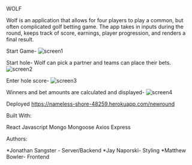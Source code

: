 WOLF

Wolf is an application that allows for four players to play a common, but often complicated golf betting game. The app takes in inputs during the round, keeps track of score, earnings, player progression, and renders a final result.

Start Game-
![screen1](https://user-images.githubusercontent.com/57423637/90280692-58a60980-de39-11ea-8fcf-ec2626647a0c.PNG)

Start hole- Wolf can pick a partner and teams can place their bets.
![screen2](https://user-images.githubusercontent.com/57423637/90280701-5d6abd80-de39-11ea-9c0c-466d862b9675.PNG)

Enter hole score-
![screen3](https://user-images.githubusercontent.com/57423637/90280725-6e1b3380-de39-11ea-8312-185404315672.PNG)

Winners and bet amounts are calculated and displayed-
![screen4](https://user-images.githubusercontent.com/57423637/90280739-72dfe780-de39-11ea-9364-902e724ee109.PNG)

Deployed
https://nameless-shore-48259.herokuapp.com/newround

Built With:

React
Javascript
Mongo
Mongoose
Axios
Express

Authors:

*Jonathan Sangster - Server/Backend
*Jay Naporski- Styling 
*Matthew Bowler- Frontend


